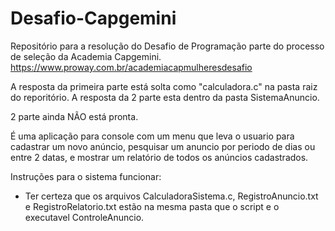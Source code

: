 # Desafio-Capgemini
Repositório para a resolução do Desafio de Programação parte do processo de seleção da Academia Capgemini.
https://www.proway.com.br/academiacapmulheresdesafio

A resposta da primeira parte está solta como "calculadora.c" na pasta raiz do reporitório. 
A resposta da 2 parte esta dentro da pasta SistemaAnuncio.

2 parte ainda NÃO está pronta.

É uma aplicação para console com um menu que leva o usuario para cadastrar um novo anúncio, pesquisar um anuncio por periodo de dias ou entre 2 datas, e mostrar um relatório de
todos os anúncios cadastrados.

Instruções para o sistema funcionar:
  - Ter certeza que os arquivos CalculadoraSistema.c, RegistroAnuncio.txt e RegistroRelatorio.txt estão na mesma pasta que o script e o executavel ControleAnuncio.


